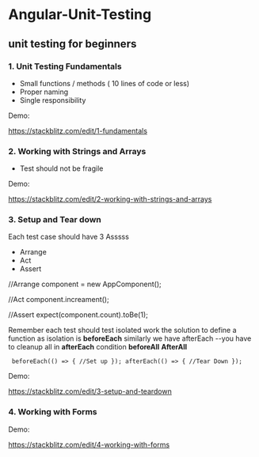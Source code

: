 # Angular-Unit-Testing

## unit testing for beginners
### 1. Unit Testing Fundamentals

* Small functions / methods ( 10 lines of code or less)
* Proper naming
* Single responsibility


Demo:

https://stackblitz.com/edit/1-fundamentals

### 2. Working with Strings and Arrays

*  Test should not be fragile

Demo: 

https://stackblitz.com/edit/2-working-with-strings-and-arrays

### 3. Setup and Tear down

Each test case should have 3 Asssss
* Arrange
* Act
* Assert
  
//Arrange
component = new AppComponent();

//Act
component.increament();

//Assert
expect(component.count).toBe(1);


Remember each test should test isolated work
 the solution to define a function as isolation is **beforeEach**
  similarly we have afterEach
  --you have to cleanup all in **afterEach** condition
 **beforeAll**
  **AfterAll**

 ` 
 beforeEach(() => {
    //Set up
  });
  afterEach(() => {
    //Tear Down
  });
`

Demo:

https://stackblitz.com/edit/3-setup-and-teardown

### 4. Working with Forms

Demo:

https://stackblitz.com/edit/4-working-with-forms